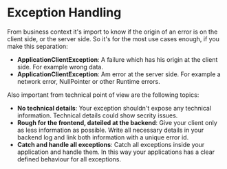 # Exception Handling

From business context it's import to know if the origin of an error is on the client side, or the server side. So it's
for the most use cases enough, if you make this separation:

* __ApplicationClientException__: A failure which has his origin at the client side. For example wrong data.
* __ApplicationClientException__: Am error at the server side. For example a network error, NullPointer or other Runtime
  errors.

Also important from technical point of view are the following topics:

* __No technical details__: Your exception shouldn't expose any technical information. Technical details could show
  secrity issues.
* __Rough for the frontend, dateiled at the backend__: Give your client only as less information as possible. Write all
  necessary details in your backend log and link both information with a unique error id.
* __Catch and handle all exceptions__: Catch all exceptions inside your application and handle them. In this way your
  applications has a clear defined behaviour for all exceptions. 

